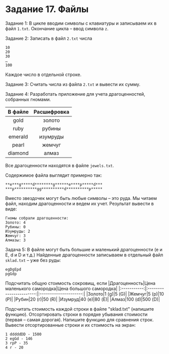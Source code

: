 # Задание 17. Файлы

Задание 1: В цикле вводим символы с клавиатуры и записываем их в файл `1.txt`. Окончание цикла – ввод символа `z`.

Задание 2: Записать в файл `2.txt` числа

    10
    20
    30
    …
    100
Каждое число в отдельной строке.

Задание 3: Считать числа из файла `2.txt` и вывести их сумму.

Задание 4: Разработать приложение для учета драгоценностей, собранных гномами.

|В файле|Расшифровка|
|:-----:|:---------:|
|gold|золото|
|ruby|рубины|
|emerald|изумруды|
|pearl|жемчуг|
|diamond|алмаз|
Все драгоценности находятся в файле `jewels.txt`.

Содержимое файла выглядит примерно так:
```
**e***g*****d********g******e****p*****d***
***p**********gg**********d**********p*****
```
Вместо звездочек могут быть любые символы – это руда. Мы читаем файл, находим драгоценности и ведем их учет. Результат вывести в виде:
```
Гномы собрали драгоценности:
Золото: 4
Рубины: 0
Изумруды: 2
Жемчуг: 3
Алмазы: 3
```

Задача 5: В файле могут быть большие и маленький драгоценности (e и E, d и D и т.д.) Найденные драгоценности записываем в отдельный файл `sklad.txt` – уже без руды:

    egDgEpd
    pgGdp
Подсчитать общую стоимость сокровищ, если
|Драгоценность|Цена маленького самородка|Цена большого самородка|
|:-----------:|:-----------------------:|:---------------------:|
|Золото|1 (g)|5 (G)|
|Жемчуг|5 (p)|10 (P)|
|Рубин|20 (r)|50 (R)|
|Изумруд|40 (e)|80 (E)|
|Алмаз|100 (d)|500 (D)|

Подсчитать стоимость каждой строки в файле "sklad.txt" (напишите функцию). Отсортировать строки в порядке убывания стоимости (первая – самая дорогая). Напишите функцию для сравнения строк. Вывести отсортированные строки и их стоимость на экран:

    1 dddddDD - 1500
    2 egGd - 146
    3 rpP - 35
    4 r - 20